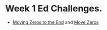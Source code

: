 # Week 1 Ed Challenges.

- [Moving Zeros to the End](https://www.codewars.com/kata/52597aa56021e91c93000cb0) and [Move Zeros](https://www.codewars.com/kata/55c098aa8468f3b9030000f1/)
